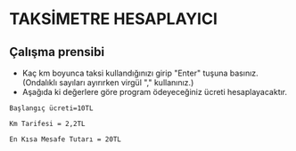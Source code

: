 # TAKSİMETRE HESAPLAYICI

## Çalışma prensibi

- Kaç km boyunca taksi kullandığınızı girip "Enter" tuşuna basınız. (Ondalıklı sayıları ayırırken virgül "," kullanınız.)
- Aşağıda ki değerlere göre program ödeyeceğiniz ücreti hesaplayacaktır.

```
Başlangıç ücreti=10TL

Km Tarifesi = 2,2TL

En Kısa Mesafe Tutarı = 20TL